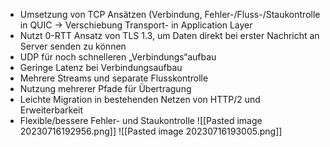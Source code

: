 - Umsetzung von TCP Ansätzen (Verbindung, Fehler-/Fluss-/Staukontrolle in QUIC → Verschiebung Transport- in Application Layer
- Nutzt 0-RTT Ansatz von TLS 1.3, um Daten direkt bei erster Nachricht an Server senden zu können
- UDP für noch schnelleren „Verbindungs“aufbau
- Geringe Latenz bei Verbindungsaufbau
- Mehrere Streams und separate Flusskontrolle
- Nutzung mehrerer Pfade für Übertragung
- Leichte Migration in bestehenden Netzen von HTTP/2 und Erweiterbarkeit
- Flexible/bessere Fehler- und Staukontrolle
![[Pasted image 20230716192956.png]]
![[Pasted image 20230716193005.png]]